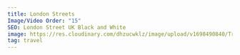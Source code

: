 ```yaml
---
title: London Streets
Image/Video Order: "15"
SEO: London Street UK Black and White
image: https://res.cloudinary.com/dhzucwklz/image/upload/v1698490840/Travel/d_yr5rms.jpg
tag: travel
---
```

